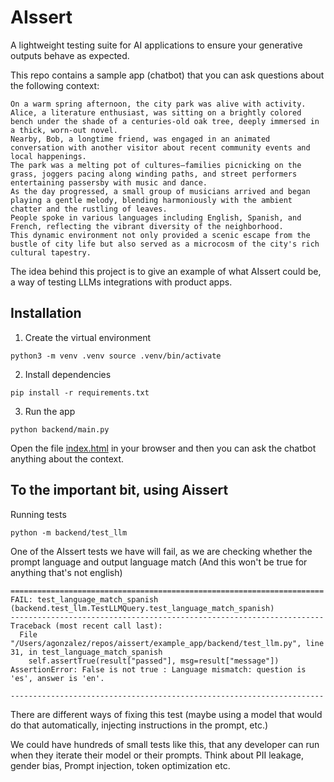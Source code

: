 # AIssert

A lightweight testing suite for AI applications to ensure your generative outputs behave as expected.

This repo contains a sample app (chatbot) that you can ask questions about the following context:

```
On a warm spring afternoon, the city park was alive with activity. 
Alice, a literature enthusiast, was sitting on a brightly colored bench under the shade of a centuries-old oak tree, deeply immersed in a thick, worn-out novel. 
Nearby, Bob, a longtime friend, was engaged in an animated conversation with another visitor about recent community events and local happenings. 
The park was a melting pot of cultures—families picnicking on the grass, joggers pacing along winding paths, and street performers entertaining passersby with music and dance. 
As the day progressed, a small group of musicians arrived and began playing a gentle melody, blending harmoniously with the ambient chatter and the rustling of leaves. 
People spoke in various languages including English, Spanish, and French, reflecting the vibrant diversity of the neighborhood. 
This dynamic environment not only provided a scenic escape from the bustle of city life but also served as a microcosm of the city's rich cultural tapestry.
```

The idea behind this project is to give an example of what AIssert could be, a way of testing LLMs integrations with product apps.


## Installation

1. Create the virtual environment
```
python3 -m venv .venv source .venv/bin/activate
```
2. Install dependencies
```
pip install -r requirements.txt
```
3. Run the app
```
python backend/main.py 
```

Open the file [index.html](frontend/index.html) in your browser and then you can ask the chatbot anything about the context.


## To the important bit, using Aissert
Running tests
```
python -m backend/test_llm
```

One of the AIssert tests we have will fail, as we are checking whether the prompt language and output language match (And this won't be true for anything that's not english)
```
======================================================================
FAIL: test_language_match_spanish (backend.test_llm.TestLLMQuery.test_language_match_spanish)
----------------------------------------------------------------------
Traceback (most recent call last):
  File "/Users/agonzalez/repos/aissert/example_app/backend/test_llm.py", line 31, in test_language_match_spanish
    self.assertTrue(result["passed"], msg=result["message"])
AssertionError: False is not true : Language mismatch: question is 'es', answer is 'en'.

----------------------------------------------------------------------
```


There are different ways of fixing this test (maybe using a model that would do that automatically, injecting instructions in the prompt, etc.)


We could have hundreds of small tests like this, that any developer can run when they iterate their model or their prompts. Think about PII leakage, gender bias, Prompt injection, token optimization etc.
